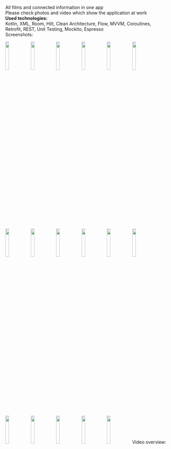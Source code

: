All films and connected information in one app  
Please check photos and video which show the application at work  
**Used technologies:**  
Kotlin, XML, Room, Hilt,  Clean Architecture, Flow, MVVM, Coroutines, Retrofit, REST, Unit Testing, Mockito, Espresso  
Screenshots:  

<img src="https://github.com/anarbikov/Skillcinema/assets/87697163/24ea675a-3874-4b0d-9814-a6f0050aa557" width=15% height=15%>
<img src="https://github.com/anarbikov/Skillcinema/assets/87697163/4d8d3471-711e-42d2-9338-edfcab78b1c4" width=15% height=15%>
<img src="https://github.com/anarbikov/Skillcinema/assets/87697163/f4b813f2-8db3-47c5-a784-753fbe242639" width=15% height=15%>
<img src="https://github.com/anarbikov/Skillcinema/assets/87697163/7a6e273b-2bed-4069-b481-7920e87e4c29" width=15% height=15%>
<img src="https://github.com/anarbikov/Skillcinema/assets/87697163/fe122efe-b03a-4808-9055-7a1d23791d5a" width=15% height=15%>
<img src="https://github.com/anarbikov/Skillcinema/assets/87697163/62b1f04c-00e9-4d2f-9c4f-6befe304360c" width=15% height=15%>
<img src="https://github.com/anarbikov/Skillcinema/assets/87697163/6abf0126-04f1-4627-8d61-db4899d4e426" width=15% height=15%>
<img src="https://github.com/anarbikov/Skillcinema/assets/87697163/c8b45225-6a06-4324-83de-ba23f2486c55" width=15% height=15%>
<img src="https://github.com/anarbikov/Skillcinema/assets/87697163/3e7daa4b-35c5-434e-bc7f-b4b4bd7fc1bc" width=15% height=15%>
<img src="https://github.com/anarbikov/Skillcinema/assets/87697163/1272eb80-38eb-44a9-957c-cdb67a10a39f" width=15% height=15%>
<img src="https://github.com/anarbikov/Skillcinema/assets/87697163/4b239657-3546-4982-9d8e-275edd6ee810" width=15% height=15%>
<img src="https://github.com/anarbikov/Skillcinema/assets/87697163/67883087-247b-400d-8086-aeac2e4bf7af" width=15% height=15%>
<img src="https://github.com/anarbikov/Skillcinema/assets/87697163/9022c8be-8c56-4e66-b684-116e16ff60e4" width=15% height=15%>
<img src="https://github.com/anarbikov/Skillcinema/assets/87697163/02dd7135-c9b2-45ef-aa6b-0d6e718ae597" width=15% height=15%>
<img src="https://github.com/anarbikov/Skillcinema/assets/87697163/eabdf986-1932-4895-b08b-5ae52defd8e5" width=15% height=15%>
<img src="https://github.com/anarbikov/Skillcinema/assets/87697163/d805c58c-2d83-418f-96eb-4e8d09b3a72c" width=15% height=15%>
<img src="https://github.com/anarbikov/Skillcinema/assets/87697163/e0dd1f88-aab7-4739-b7dd-4f03d1ad366a" width=15% height=15%>
Video overview:  
